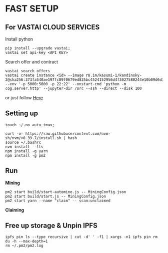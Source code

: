 # FAST SETUP

## For VASTAI CLOUD SERVICES
Install python
```
pip install --upgrade vastai;
vastai set api-key <API KEY>
```
Search offer and contract
```
vastai search offers
vastai create instance <id> --image r8.im/kasumi-1/kandinsky-2@sha256:373fa540ae197fc89f0679ed835bc4524152956d4f3027580244e10b09d6d3a5 --env '-p 5000:5000 -p 22:22' --onstart-cmd 'python -m cog.server.http' --jupyter-dir /src --ssh --direct --disk 100
```
or just follow [Here](https://cloud.vast.ai/cli/) 

## Setting up
```
touch ~/.no_auto_tmux;
```
```
curl -o- https://raw.githubusercontent.com/nvm-sh/nvm/v0.39.7/install.sh | bash
source ~/.bashrc
nvm install --lts
npm install -g yarn
npm install -g pm2
```
## Run
<b>Mining</b>
```
pm2 start build/start-automine.js -- MiningConfig.json
pm2 start build/start.js -- MiningConfig.json
pm2 start yarn --name "claim" -- scan:unclaimed
```
<b>Claiming</b>

## Free up storage & Unpin IPFS
```
ipfs pin ls --type recursive | cut -d' ' -f1 | xargs -n1 ipfs pin rm
du -h --max-depth=1
rm ~/.pm2/pm2.log
```